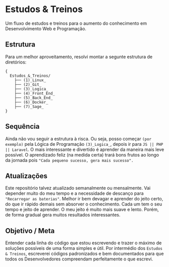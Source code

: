 # Estudos & Treinos
Um fluxo de estudos e treinos para o aumento do conhecimento em Desenvolvimento Web e Programação.

## Estrutura
Para um melhor aproveitamento, resolvi montar a segunte estrutura de diretórios:

    {
      Estudos_&_Treinos/
        ├── (1)_Linux_
        ├── (2)_Git_
        ├── (3)_Logica_
        ├── (4)_Front_End_
        ├── (5)_Back_End_
        ├── (6)_Docker_
        ├── (7)_Sage_
    }

## Sequência
Ainda não vou seguir a estrutura à risca. Ou seja, posso começar `(por exemplo)` pela Lógica de Programação `(3)_Logica_`, depois ir para `JS || PHP || Laravel`. O mais interessante e divertido é aprender da maneira mais leve possível. O aprendizado feliz (na medida certa) trará bons frutos ao longo da jornada pois `"Cada pequeno sucesso, gera mais sucesso".`

## Atualizações
Este repositório talvez atualizado semanalmente ou mensalmente. Vai depender muito do meu tempo e a necessidade de descanço para `"Recarregar as baterias"`. Melhor ir bem devagar e aprender do jeito certo, do que ir rápido demais sem absorver o conhecimento. Cada um tem o seu tempo e jeito de aprender. O meu jeito é muito mais suave e lento. Porém, de forma gradual gera muitos resultados interessantes.

## Objetivo / Meta
Entender cada linha do código que estou escrevendo e trazer o máximo de soluções possíveis de uma forma simples e útil. Por intermédio dos `Estudos & Treinos`, escreverei códigos padronizados e bem documentados para que todos os Desenvolvedores compreendam perfeitamente o que escrevi.
